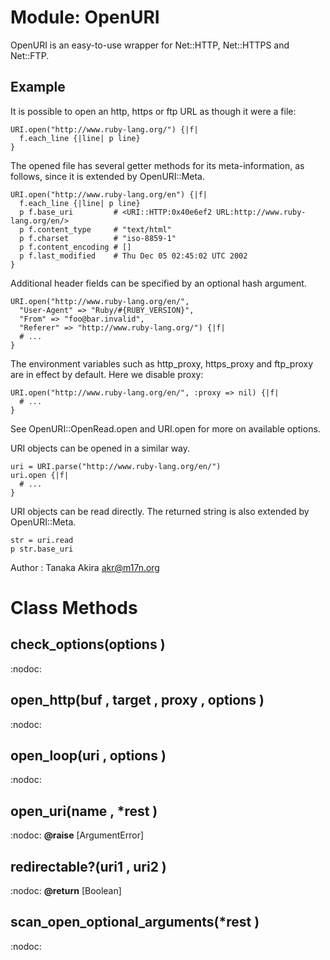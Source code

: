 # Module: OpenURI
    

OpenURI is an easy-to-use wrapper for Net::HTTP, Net::HTTPS and Net::FTP.

## Example

It is possible to open an http, https or ftp URL as though it were a file:

    URI.open("http://www.ruby-lang.org/") {|f|
      f.each_line {|line| p line}
    }

The opened file has several getter methods for its meta-information, as
follows, since it is extended by OpenURI::Meta.

    URI.open("http://www.ruby-lang.org/en") {|f|
      f.each_line {|line| p line}
      p f.base_uri         # <URI::HTTP:0x40e6ef2 URL:http://www.ruby-lang.org/en/>
      p f.content_type     # "text/html"
      p f.charset          # "iso-8859-1"
      p f.content_encoding # []
      p f.last_modified    # Thu Dec 05 02:45:02 UTC 2002
    }

Additional header fields can be specified by an optional hash argument.

    URI.open("http://www.ruby-lang.org/en/",
      "User-Agent" => "Ruby/#{RUBY_VERSION}",
      "From" => "foo@bar.invalid",
      "Referer" => "http://www.ruby-lang.org/") {|f|
      # ...
    }

The environment variables such as http_proxy, https_proxy and ftp_proxy are in
effect by default. Here we disable proxy:

    URI.open("http://www.ruby-lang.org/en/", :proxy => nil) {|f|
      # ...
    }

See OpenURI::OpenRead.open and URI.open for more on available options.

URI objects can be opened in a similar way.

    uri = URI.parse("http://www.ruby-lang.org/en/")
    uri.open {|f|
      # ...
    }

URI objects can be read directly. The returned string is also extended by
OpenURI::Meta.

    str = uri.read
    p str.base_uri

Author
:   Tanaka Akira <akr@m17n.org>



# Class Methods
## check_options(options ) [](#method-c-check_options)
:nodoc:
## open_http(buf , target , proxy , options ) [](#method-c-open_http)
:nodoc:
## open_loop(uri , options ) [](#method-c-open_loop)
:nodoc:
## open_uri(name , *rest ) [](#method-c-open_uri)
:nodoc:
**@raise** [ArgumentError] 

## redirectable?(uri1 , uri2 ) [](#method-c-redirectable?)
:nodoc:
**@return** [Boolean] 

## scan_open_optional_arguments(*rest ) [](#method-c-scan_open_optional_arguments)
:nodoc:

